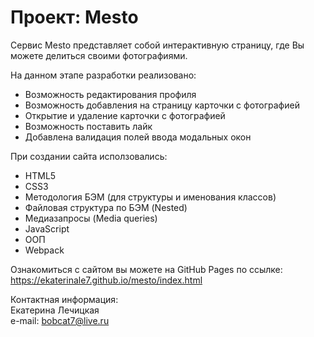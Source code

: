 # Проект: Mesto  
  
Сервис Mesto представляет собой интерактивную страницу, где Вы можете делиться своими фотографиями.  
  
На данном этапе разработки реализовано:  
* Возможность редактирования профиля
* Возможность добавления на страницу карточки с фотографией
* Открытие и удаление карточки с фотографией
* Возможность поставить лайк
* Добавлена валидация полей ввода модальных окон  
  
При создании сайта исползовались:  
* HTML5
* CSS3
* Методология БЭМ (для структуры и именования классов)
* Файловая структура по БЭМ (Nested)
* Медиазапросы (Media queries)
* JavaScript
* ООП
* Webpack  
  
Ознакомиться с сайтом вы можете на GitHub Pages по ссылке:  
https://ekaterinale7.github.io/mesto/index.html  
  
Контактная информация:  
Екатeрина Лечицкая  
e-mail: bobcat7@live.ru  
